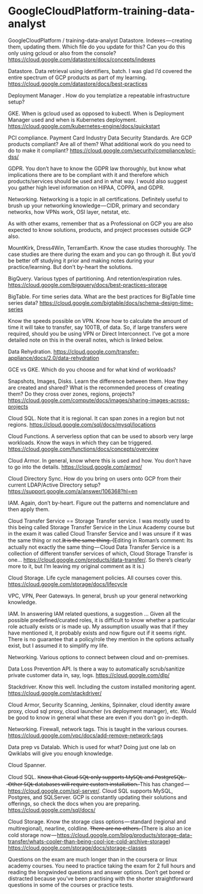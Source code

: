 # GoogleCloudPlatform-training-data-analyst
GoogleCloudPlatform / training-data-analyst
Datastore. Indexes — creating them, updating them. Which file do you update for this? Can you do this only using gcloud or also from the console? https://cloud.google.com/datastore/docs/concepts/indexes

Datastore. Data retrieval using identifiers, batch. I was glad I’d covered the entire spectrum of GCP products as part of my learning. https://cloud.google.com/datastore/docs/best-practices

Deployment Manager . How do you templatize a repeatable infrastructure setup?

GKE. When is gcloud used as opposed to kubectl. When is Deployment Manager used and when is Kubernetes deployment. https://cloud.google.com/kubernetes-engine/docs/quickstart

PCI compliance. Payment Card Industry Data Security Standards. Are GCP products compliant? Are all of them? What additional work do you need to do to make it compliant? https://cloud.google.com/security/compliance/pci-dss/

GDPR. You don’t have to know the GDPR law thoroughly, but know what implications there are to be compliant with it and therefore which products/services should be used and in what way. I would also suggest you gather high level information on HIPAA, COPPA, and GDPR.

Networking. Networking is a topic in all certifications. Definitely useful to brush up your networking knowledge — CIDR, primary and secondary networks, how VPNs work, OSI layer, netstat, etc.

As with other exams, remember that as a Professional on GCP you are also expected to know solutions, products, and project processes outside GCP also.

MountKirk, Dress4Win, TerramEarth. Know the case studies thoroughly. The case studies are there during the exam and you can go through it. But you’d be better off studying it prior and making notes during your practice/learning. But don’t by-heart the solutions.

BigQuery. Various types of partitioning. And retention/expiration rules. https://cloud.google.com/bigquery/docs/best-practices-storage

BigTable. For time series data. What are the best practices for BigTable time series data? https://cloud.google.com/bigtable/docs/schema-design-time-series

Know the speeds possible on VPN. Know how to calculate the amount of time it will take to transfer, say 100TB, of data. So, if large transfers were required, should you be using VPN or Direct Interconnect. I’ve got a more detailed note on this in the overall notes, which is linked below.

Data Rehydration. https://cloud.google.com/transfer-appliance/docs/2.0/data-rehydration

GCE vs GKE. Which do you choose and for what kind of workloads?

Snapshots, Images, Disks. Learn the difference between them. How they are created and shared? What is the recommended process of creating them? Do they cross over zones, regions, projects? https://cloud.google.com/compute/docs/images/sharing-images-across-projects

Cloud SQL. Note that it is regional. It can span zones in a region but not regions. https://cloud.google.com/sql/docs/mysql/locations

Cloud Functions. A serverless option that can be used to absorb very large workloads. Know the ways in which they can be triggered. https://cloud.google.com/functions/docs/concepts/overview

Cloud Armor. In general, know where this is used and how. You don’t have to go into the details. https://cloud.google.com/armor/

Cloud Directory Sync. How do you bring on users onto GCP from their current LDAP/Active Directory setup? https://support.google.com/a/answer/106368?hl=en

IAM. Again, don’t by-heart. Figure out the patterns and nomenclature and then apply them.

Cloud Transfer Service == Storage Transfer service. I was mostly used to this being called Storage Transfer Service in the Linux Academy course but in the exam it was called Cloud Transfer Service and I was unsure if it was the same thing or not.I̶t̶ ̶i̶s̶ ̶t̶h̶e̶ ̶s̶a̶m̶e̶ ̶t̶h̶i̶n̶g̶.̶ (Editing in Roman’s comment: Its actually not exactly the same thing — Cloud Data Transfer Service is a collection of different transfer services of which, Cloud Storage Transfer is one… https://cloud.google.com/products/data-transfer/. So there’s clearly more to it, but I’m leaving my original comment as it is.)

Cloud Storage. Life cycle management policies. All courses cover this. https://cloud.google.com/storage/docs/lifecycle

VPC, VPN, Peer Gateways. In general, brush up your general networking knowledge.

IAM. In answering IAM related questions, a suggestion … Given all the possible predefined/curated roles, it is difficult to know whether a particular role actually exists or is made up. My assumption usually was that if they have mentioned it, it probably exists and now figure out if it seems right. There is no guarantee that a policy/role they mention in the options actually exist, but I assumed it to simplify my life.

Networking. Various options to connect between cloud and on-premises.

Data Loss Prevention API. Is there a way to automatically scrub/sanitize private customer data in, say, logs. https://cloud.google.com/dlp/

Stackdriver. Know this well. Including the custom installed monitoring agent. https://cloud.google.com/stackdriver/

Cloud Armor, Security Scanning, Jenkins, Spinnaker, cloud identity aware proxy, cloud sql proxy, cloud launcher (vs deployment manager), etc. Would be good to know in general what these are even if you don’t go in-depth.

Networking. Firewall, network tags. This is taught in the various courses. https://cloud.google.com/vpc/docs/add-remove-network-tags

Data prep vs Datalab. Which is used for what? Doing just one lab on Qwiklabs will give you enough knowledge.

Cloud Spanner.

Cloud SQL. K̶n̶o̶w̶ ̶t̶h̶a̶t̶ ̶C̶l̶o̶u̶d̶ ̶S̶Q̶L̶ ̶o̶n̶l̶y̶ ̶s̶u̶p̶p̶o̶r̶t̶s̶ ̶M̶y̶S̶Q̶L̶ ̶a̶n̶d̶ ̶P̶o̶s̶t̶g̶r̶e̶S̶Q̶L̶.̶ ̶O̶t̶h̶e̶r̶ ̶S̶Q̶L̶ ̶d̶a̶t̶a̶b̶a̶s̶e̶s̶ ̶w̶i̶l̶l̶ ̶r̶e̶q̶u̶i̶r̶e̶ ̶c̶u̶s̶t̶o̶m̶ ̶i̶n̶s̶t̶a̶l̶l̶a̶t̶i̶o̶n̶.̶ This has changed — https://cloud.google.com/sql-server/. Cloud SQL supports MySQL, Postgres, and SQLServer. GCP is constantly updating their solutions and offerings, so check the docs when you are preparing. https://cloud.google.com/sql/docs/

Cloud Storage. Know the storage class options — standard (regional and multiregional), nearline, coldline. T̶h̶e̶r̶e̶ ̶a̶r̶e̶ ̶n̶o̶ ̶o̶t̶h̶e̶r̶s̶.̶ (There is also an ice cold storage now — https://cloud.google.com/blog/products/storage-data-transfer/whats-cooler-than-being-cool-ice-cold-archive-storage) https://cloud.google.com/storage/docs/storage-classes

Questions on the exam are much longer than in the coursera or linux academy courses. You need to practice taking the exam for 2 full hours and reading the longwinded questions and answer options. Don’t get bored or distracted because you’ve been practising with the shorter straightforward questions in some of the courses or practice tests.
